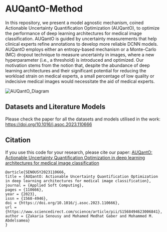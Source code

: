 # AUQantO-Method

In this repository, we present a model agnostic mechanism, coined Actionable Uncertainty Quantification Optimization (AUQantO), to optimize the performance of deep learning architectures for medical image classification. AUQantO is guided by uncertainty measurements that help clinical experts refine annotations to develop more reliable DCNN models. AUQantO employs either an entropy-based mechanism or a Monte-Carlo (MC) dropout technique to measure uncertainty in images, where a new hyperparameter (i.e., a threshold) is introduced and optimized. Our motivation stems from the notion that, despite the abundance of deep learning architectures and their significant potential for reducing the workload strain on medical experts, a small percentage of low quality or indecisive medical images would necessitate the aid of medical experts.



![AUQantO_Diagram](https://user-images.githubusercontent.com/20457990/232609227-6281e6d6-fbfa-4f2e-88c9-ced56a0a0863.png)


## Datasets and Literature Models
Please check the paper for all the datasets and models utilised in the work: https://doi.org/10.1016/j.asoc.2023.110666

## Citation
If you use this code for your research, please cite our paper: [AUQantO: Actionable Uncertainty Quantification Optimization in deep learning architectures for medical image classification](https://doi.org/10.1016/j.asoc.2023.110666)


```
@article{SENOUSY2023110666,
title = {AUQantO: Actionable Uncertainty Quantification Optimization in deep learning architectures for medical image classification},
journal = {Applied Soft Computing},
pages = {110666},
year = {2023},
issn = {1568-4946},
doi = {https://doi.org/10.1016/j.asoc.2023.110666},
url = {https://www.sciencedirect.com/science/article/pii/S1568494623006841},
author = {Zakaria Senousy and Mohamed Medhat Gaber and Mohammed M. Abdelsamea}
}

```
